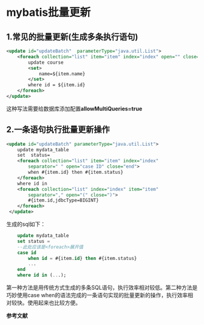 # mybatis批量更新

## 1.常见的批量更新(生成多条执行语句)

```xml
<update id="updateBatch"  parameterType="java.util.List">  
    <foreach collection="list" item="item" index="index" open="" close="" separator=";">
        update course
        <set>
            name=${item.name}
        </set>
        where id = ${item.id}
    </foreach>      
</update>
```

这种写法需要给数据库添加配置**allowMultiQueries=true**

## 2.一条语句执行批量更新操作

```xml
<update id="updateBatch" parameterType="java.util.List">
    update mydata_table 
    set  status=
    <foreach collection="list" item="item" index="index" 
        separator=" " open="case ID" close="end">
        when #{item.id} then #{item.status}
    </foreach>
    where id in
    <foreach collection="list" index="index" item="item" 
        separator="," open="(" close=")">
        #{item.id,jdbcType=BIGINT}
    </foreach>
 </update>
```

生成的sql如下：

```sql
    update mydata_table 
    set status = 
    --此处应该是<foreach>展开值
    case id
        when id = #{item.id} then #{item.status}
        ...
    end
    where id in (...);
```



第一种方法是用传统方式生成的多条SQL语句，执行效率相对较低。第二种方法是巧妙使用case  when的语法完成的一条语句实现的批量更新的操作，执行效率相对较快。使用起来也比较方便。

**参考文献**

[1]: https://blog.csdn.net/xyjawq1/article/details/74129316
[2]: https://blog.csdn.net/qq_40558766/article/details/89966773

